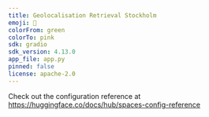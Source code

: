```yaml
---
title: Geolocalisation Retrieval Stockholm
emoji: 🐨
colorFrom: green
colorTo: pink
sdk: gradio
sdk_version: 4.13.0
app_file: app.py
pinned: false
license: apache-2.0
---
```


Check out the configuration reference at https://huggingface.co/docs/hub/spaces-config-reference
